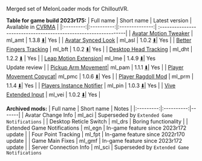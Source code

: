 Merged set of MelonLoader mods for ChilloutVR.

**Table for game build 2023r175:**
| Full name | Short name | Latest version | Available in [CVRMA](https://github.com/knah/CVRMelonAssistant) |
|:---------:|:----------:|:--------------:| :----------------------------------------------------------------|
| [Avatar Motion Tweaker](/ml_amt/README.md) | ml_amt | 1.3.8 [:arrow_down:](../../releases/latest/download/ml_amt.dll)| Yes |
| [Avatar Synced Look](/ml_asl/README.md) | ml_asl | 1.0.2 [:arrow_down:](../../releases/latest/download/ml_asl.dll)| Yes |
| [Better Fingers Tracking](/ml_bft/README.md) | ml_bft | 1.0.2 [:arrow_down:](../../releases/latest/download/ml_bft.dll)| Yes |
| [Desktop Head Tracking](/ml_dht/README.md) | ml_dht | 1.2.2 [:arrow_down:](../../releases/latest/download/ml_dht.dll) | Yes |
| [Leap Motion Extension](/ml_lme/README.md)| ml_lme | 1.4.9 [:arrow_down:](../../releases/latest/download/ml_lme.dll)| Yes<br>Update review |
| [Pickup Arm Movement](/ml_pam/README.md)| ml_pam | 1.1.1 [:arrow_down:](../../releases/latest/download/ml_pam.dll)| Yes |
| [Player Movement Copycat](/ml_pmc/README.md)| ml_pmc | 1.0.6 [:arrow_down:](../../releases/latest/download/ml_pmc.dll)| Yes |
| [Player Ragdoll Mod](/ml_prm/README.md) | ml_prm | 1.1.4 [:arrow_down:](../../releases/latest/download/ml_prm.dll)| Yes |
| [Players Instance Notifier](/ml_pin/README.md) | ml_pin | 1.0.3 [:arrow_down:](../../releases/latest/download/ml_ml_pin.dll)| Yes |
| [Vive Extended Input](/ml_vei/README.md) | ml_vei | 1.0.2 [:arrow_down:](../../releases/latest/download/ml_vei.dll)| Yes |

**Archived mods:**
| Full name | Short name | Notes |
|:---------:|:----------:|-------|
| Avatar Change Info | ml_aci | Superseded by `Extended Game Notifications` |
| Desktop Reticle Switch | ml_drs | Boring functionality |
| Extended Game Notifications | ml_egn | In-game feature since 2023r172 update |
| Four Point Tracking | ml_fpt | In-game feature since 2022r170 update |
| Game Main Fixes | ml_gmf | In-game feature since 2023r172 update |
| Server Connection Info | ml_sci | Superseded by `Extended Game Notifications`
